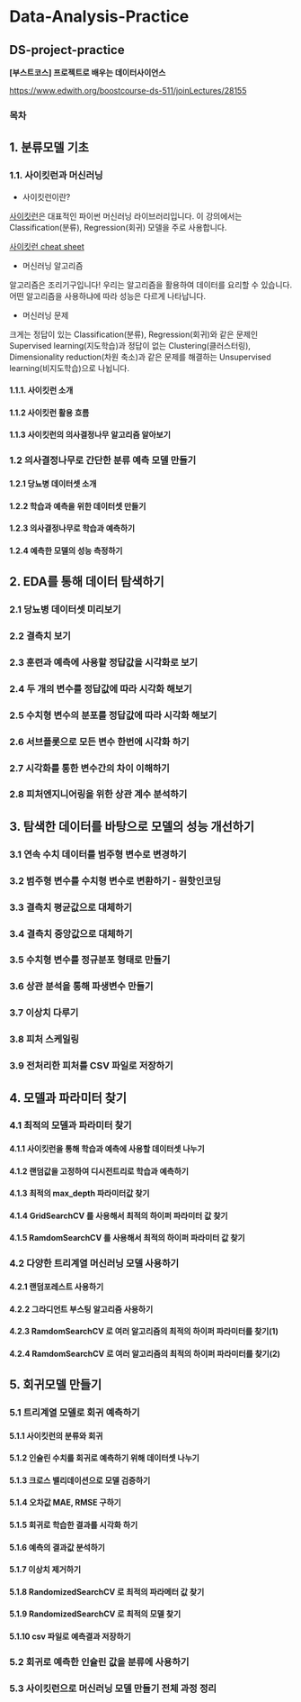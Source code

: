 # Data-Analysis-Practice
## DS-project-practice

**[부스트코스] 프로젝트로 배우는 데이터사이언스**

https://www.edwith.org/boostcourse-ds-511/joinLectures/28155

### 목차

## 1. 분류모델 기초
### 1.1. 사이킷런과 머신러닝
* 사이킷런이란?

[사이킷런](https://scikit-learn.org/stable/)은 대표적인 파이썬 머신러닝 라이브러리입니다. 이 강의에서는 Classification(분류), Regression(회귀) 모델을 주로 사용합니다.

[사이킷런 cheat sheet](https://scikit-learn.org/stable/tutorial/machine_learning_map/index.html)

* 머신러닝 알고리즘

알고리즘은 조리기구입니다! 우리는 알고리즘을 활용하여 데이터를 요리할 수 있습니다. 어떤 알고리즘을 사용하냐에 따라 성능은 다르게 나타납니다.

* 머신러닝 문제

크게는 정답이 있는 Classification(분류), Regression(회귀)와 같은 문제인 Supervised learning(지도학습)과 정답이 없는 Clustering(클러스터링), Dimensionality reduction(차원 축소)과 같은 문제를 해결하는 Unsupervised learning(비지도학습)으로 나뉩니다.

#### 1.1.1. 사이킷런 소개
#### 1.1.2 사이킷런 활용 흐름
#### 1.1.3 사이킷런의 의사결정나무 알고리즘 알아보기
### 1.2 의사결정나무로 간단한 분류 예측 모델 만들기
#### 1.2.1 당뇨병 데이터셋 소개
#### 1.2.2 학습과 예측을 위한 데이터셋 만들기
#### 1.2.3 의사결정나무로 학습과 예측하기
#### 1.2.4 예측한 모델의 성능 측정하기

## 2. EDA를 통해 데이터 탐색하기
### 2.1 당뇨병 데이터셋 미리보기
### 2.2 결측치 보기
### 2.3 훈련과 예측에 사용할 정답값을 시각화로 보기
### 2.4 두 개의 변수를 정답값에 따라 시각화 해보기
### 2.5 수치형 변수의 분포를 정답값에 따라 시각화 해보기
### 2.6 서브플롯으로 모든 변수 한번에 시각화 하기
### 2.7 시각화를 통한 변수간의 차이 이해하기
### 2.8 피처엔지니어링을 위한 상관 계수 분석하기

## 3. 탐색한 데이터를 바탕으로 모델의 성능 개선하기
### 3.1 연속 수치 데이터를 범주형 변수로 변경하기
### 3.2 범주형 변수를 수치형 변수로 변환하기 - 원핫인코딩
### 3.3 결측치 평균값으로 대체하기
### 3.4 결측치 중앙값으로 대체하기
### 3.5 수치형 변수를 정규분포 형태로 만들기
### 3.6 상관 분석을 통해 파생변수 만들기
### 3.7 이상치 다루기
### 3.8 피처 스케일링
### 3.9 전처리한 피처를 CSV 파일로 저장하기

## 4. 모델과 파라미터 찾기
### 4.1 최적의 모델과 파라미터 찾기
#### 4.1.1 사이킷런을 통해 학습과 예측에 사용할 데이터셋 나누기
#### 4.1.2 랜덤값을 고정하여 디시전트리로 학습과 예측하기
#### 4.1.3 최적의 max_depth 파라미터값 찾기
#### 4.1.4 GridSearchCV 를 사용해서 최적의 하이퍼 파라미터 값 찾기
#### 4.1.5 RamdomSearchCV 를 사용해서 최적의 하이퍼 파라미터 값 찾기
### 4.2 다양한 트리계열 머신러닝 모델 사용하기
#### 4.2.1 랜덤포레스트 사용하기
#### 4.2.2 그라디언트 부스팅 알고리즘 사용하기
#### 4.2.3 RamdomSearchCV 로 여러 알고리즘의 최적의 하이퍼 파라미터를 찾기(1)
#### 4.2.4 RamdomSearchCV 로 여러 알고리즘의 최적의 하이퍼 파라미터를 찾기(2)

## 5. 회귀모델 만들기
### 5.1 트리계열 모델로 회귀 예측하기
#### 5.1.1 사이킷런의 분류와 회귀
#### 5.1.2 인슐린 수치를 회귀로 예측하기 위해 데이터셋 나누기
#### 5.1.3 크로스 밸리데이션으로 모델 검증하기
#### 5.1.4 오차값 MAE, RMSE 구하기
#### 5.1.5 회귀로 학습한 결과를 시각화 하기
#### 5.1.6 예측의 결과값 분석하기
#### 5.1.7 이상치 제거하기
#### 5.1.8 RandomizedSearchCV 로 최적의 파라메터 값 찾기
#### 5.1.9 RandomizedSearchCV 로 최적의 모델 찾기
#### 5.1.10 csv 파일로 예측결과 저장하기
### 5.2 회귀로 예측한 인슐린 값을 분류에 사용하기
### 5.3 사이킷런으로 머신러닝 모델 만들기 전체 과정 정리
